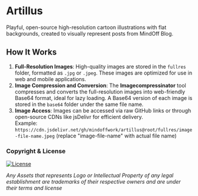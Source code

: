 # Artillus

Playful, open-source high-resolution cartoon illustrations with flat backgrounds, created to visually represent posts from MindOff Blog.

## How It Works

1. **Full-Resolution Images**: High-quality images are stored in the `fullres` folder, formatted as `.jpg` or `.jpeg`. These images are optimized for use in web and mobile applications.
2. **Image Compression and Conversion**: The **Imagecompressinator** tool compresses and converts the full-resolution images into web-friendly Base64 format, ideal for lazy loading. A Base64 version of each image is stored in the `base64` folder under the same file name.
3. **Image Access**: Images can be accessed via raw GitHub links or through open-source CDNs like jsDelivr for efficient delivery.  
   Example: `https://cdn.jsdelivr.net/gh/mindoffwork/artillus@root/fullres/image-file-name.jpeg` (replace "image-file-name" with actual file name)

### **Copyright & License**

[![License](https://img.shields.io/badge/License-CC0-blue.svg)](https://opensource.org/licenses/MIT)

*Any Assets that represents Logo or Intellectual Property of any legal establishment are trademarks of their respective owners and are under their terms and license*
